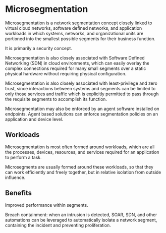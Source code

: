 # Microsegmentation

Microsegmentation is a network segmentation concept closely linked to virtual cloud networks, software defined networks, and application workloads in which systems, networks, and organizational units are portioned into the smallest possible segments for their business function.

It is primarily a security concept.

Microsegmentation is also closely associated with Software Defined Networking (SDN) in cloud environments, which can easily overlay the complex connections required for many small segments over a static physical hardware without requiring physical configuration.

Microsegmentation is also closely associated with least-privilege and zero trust, since interactions between systems and segments can be limited to only those services and traffic which is explicitly permitted to pass through the requisite segments to accomplish its function.

Microsegmentation may also be enforced by an agent software installed on endpoints. Agent based solutions can enforce segmentation policies on an application and device level.

## Workloads

Microsegmentation is most often formed around workloads, which are all the processes, devices, resources, and services required for an application to perform a task.

Microsegments are usually formed around these workloads, so that they can work efficiently and freely together, but in relative isolation from outside influence.

## Benefits

Improved performance within segments.

Breach containment: when an intrusion is detected, SOAR, SDN, and other automations can be leveraged to automatically isolate a network segment, containing the incident and preventing proliferation.